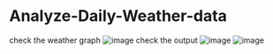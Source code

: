 # Analyze-Daily-Weather-data
check the weather graph
![image](https://github.com/2200030463/Analyze-Daily-Weather-data/assets/143776116/54154d12-b5f8-4dbf-a162-5fe1ea20c767)
check the output
![image](https://github.com/2200030463/Analyze-Daily-Weather-data/assets/143776116/98252fd6-9ed7-4baa-ac8c-4c63d34bdb35)
![image](https://github.com/2200030463/Analyze-Daily-Weather-data/assets/143776116/59a5946b-e4ff-4d73-9898-6e92d7edf776)

